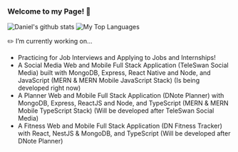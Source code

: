 ### Welcome to my Page! 👋
![Daniel's github stats](https://github-readme-stats.vercel.app/api?username=DNofulla&count_private=true&theme=algolia&border_color=5ECF76)
![My Top Languages](https://github-readme-stats.vercel.app/api/top-langs/?username=DNofulla&layout=compact&count_private=true&langs_count=10&theme=algolia&border_color=5ECF76&hide=HTML)

✏️ I’m currently working on...
  - Practicing for Job Interviews and Applying to Jobs and Internships!
  - A Social Media Web and Mobile Full Stack Application (TeleSwan Social Media) built with MongoDB, Express, React Native and Node, and JavaScript (MERN & MERN Mobile JavaScript Stack) (Is being developed right now)
  - A Planner Web and Mobile Full Stack Application (DNote Planner) with MongoDB, Express, ReactJS and Node, and TypeScript (MERN & MERN Mobile TypeScript Stack) (Will be developed after TeleSwan Social Media)
  - A Fitness Web and Mobile Full Stack Application (DN Fitness Tracker) with React, NestJS & MongoDB, and TypeScript (Will be developed after DNote Planner)
  
